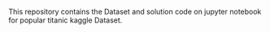 This repository contains the Dataset and solution code on jupyter notebook for popular titanic kaggle Dataset. 
